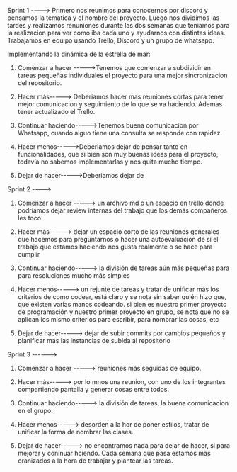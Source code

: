 Sprint 1 ---->
Primero nos reunimos para conocernos por discord y pensamos la tematica y el nombre del proyecto.
Luego nos dividimos las tardes y realizamos renuniones durante las dos semanas que teniamos para la realizacion para ver como iba cada uno y ayudarnos con distintas ideas.
Trabajamos en equipo usando Trello, Discord y un grupo de whatsapp.

Implementando la dinámica de la estrella de mar:

1. Comenzar a hacer ----->Tenemos que comenzar a subdividir en tareas pequeñas individuales el proyecto para una mejor sincronizacion del repositorio.
   
2. Hacer más-----> Deberiamos hacer mas reuniones cortas para tener mejor comunicacion y seguimiento de lo que se va haciendo. Ademas tener    actualizado el Trello.
   
3. Continuar haciendo----->Tenemos buena comunicacion por Whatsapp, cuando alguo tiene una consulta se responde con rapidez.
   
4. Hacer menos----->Deberiamos dejar de pensar tanto en funcionalidades, que si bien son muy buenas ideas para el proyecto, todavía no sabemos implementarlas y nos quita mucho tiempo.
   
5. Dejar de hacer----->Deberiamos dejar de 
   


Sprint 2 ---->

1. Comenzar a hacer -----> un archivo md o un espacio en trello donde podríamos dejar review internas del trabajo que los demás compañeros les toco

2. Hacer más-----> dejar un espacio corto de las reuniones generales que hacemos para preguntarnos o hacer una autoevaluación de si el trabajo que estamos haciendo nos gusta realmente o se hace para cumplir

3. Continuar haciendo-----> la división de tareas aún más pequeñas para para resoluciones mucho más simples

4. Hacer menos-----> un rejunte de tareas y tratar de unificar más los criterios de como codear, está claro y se nota sin saber quién hizo que, que existen varias manos codeando. si bien es nuestro primer proyecto de programación y nuestro primer proyecto en grupo, se nota que no se aplican los mismo criterios para escribir, para nombrar las cosas, etc

5. Dejar de hacer-----> dejar de subir commits por cambios pequeños y planificar más las instancias de subida al repositorio

Sprint 3 ------>

1. Comenzar a hacer -----> reuniones más seguidas de equipo.

2. Hacer más-----> por lo mnos una reunion, con uno de los integrantes compartiendo pantalla y generar cosas entre todos.

3. Continuar haciendo-----> la división de tareas, la buena comunicacion en el grupo.

4. Hacer menos-----> desorden a la hor de poner estilos, tratar de unificar la forma de nombrar las clases.

5. Dejar de hacer-----> no encontramos nada para dejar de hacer, si para mejorar y coninuar hciendo. Cada semana que pasa estamos mas oranizados a la hora de trabajar y plantear las tareas.
